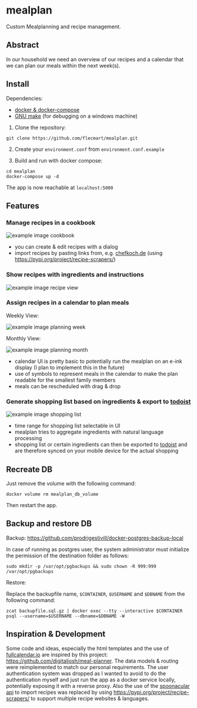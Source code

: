 # mealplan

Custom Mealplanning and recipe management.

## Abstract

In our household we need an overview of our recipes and a calendar that we can plan our meals within the next week(s).

## Install

Dependencies:
  
- [docker & docker-compose](https://www.docker.com/get-started)  
- [GNU make](https://chocolatey.org/packages/make) (for debugging on a windows machine)

1. Clone the repository:

```
git clone https://github.com/flecmart/mealplan.git
```

2. Create your `environment.conf` from `environment.conf.example`

3. Build and run with docker compose:

```
cd mealplan
docker-compose up -d
```

The app is now reachable at `localhost:5000`

## Features

### Manage recipes in a cookbook

![example image cookbook](https://user-images.githubusercontent.com/10167243/107639035-a8db1880-6c70-11eb-82d1-39bfcbb30c13.png)

- you can create & edit recipes with a dialog
- import recipes by pasting links from, e.g. [chefkoch.de](https://www.chefkoch.de/) (using https://pypi.org/project/recipe-scrapers/)

### Show recipes with ingredients and instructions

![example image recipe view](https://user-images.githubusercontent.com/10167243/107639121-c27c6000-6c70-11eb-86f9-ec461e699027.png)

### Assign recipes in a calendar to plan meals

Weekly View:

![example image planning week](https://user-images.githubusercontent.com/10167243/107637407-631d5080-6c6e-11eb-8364-1ab5a3e1f3e6.png)

Monthly View:

![example image planning month](https://user-images.githubusercontent.com/10167243/107637543-8fd16800-6c6e-11eb-86ed-01dc491564f8.png)

- calendar UI is pretty basic to potentially run the mealplan on an e-ink display (I plan to implement this in the future)
- use of symbols to represent meals in the calendar to make the plan readable for the smallest family members
- meals can be rescheduled with drag & drop

### Generate shopping list based on ingredients & export to [todoist](https://todoist.com/)

![example image shopping list](https://user-images.githubusercontent.com/10167243/107638049-58af8680-6c6f-11eb-820f-089468e8f55a.png)

- time range for shopping list selectable in UI
- mealplan tries to aggregate ingredients with natural language processing
- shopping list or certain ingredients can then be exported to [todoist](https://todoist.com/) and are therefore synced on your mobile device for the actual shopping

## Recreate DB

Just remove the volume with the following command:

`docker volume rm mealplan_db_volume`

Then restart the app.

## Backup and restore DB

Backup: https://github.com/prodrigestivill/docker-postgres-backup-local

In case of running as postgres user, the system administrator must initialize the permission of the destination folder as follows:

`sudo mkdir -p /var/opt/pgbackups && sudo chown -R 999:999 /var/opt/pgbackups`

Restore:

Replace the backupfile name, `$CONTAINER`, `$USERNAME` and `$DBNAME` from the following command:

`zcat backupfile.sql.gz | docker exec --tty --interactive $CONTAINER psql --username=$USERNAME --dbname=$DBNAME -W`

## Inspiration & Development

Some code and ideas, especially the html templates and the use of [fullcalendar.io](https://fullcalendar.io/) are inspired by this project: https://github.com/digitaljosh/meal-planner. The data models & routing were reimplemented to match our personal requirements. The user authentication system was dropped as I wanted to avoid to do the authentication myself and just run the app as a docker service locally, potentially exposing it with a reverse proxy. Also the use of the [spoonacular api](https://spoonacular.com/food-api) to import recipes was replaced by using https://pypi.org/project/recipe-scrapers/ to support multiple recipe websites & languages.